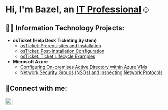 <h1>Hi, I'm Bazel, an <a href=https://www.linkedin.com/in/bazel-chipaike-2710961ab/>IT Professional</a>☺</h1>

<h2>👨‍💻 Information Technology Projects:</h2>

- <b>osTicket (Help Desk Ticketing System)</b>
  - [osTicket: Prerequisites and Installation](https://github.com/bazelchipaike/osticket-prereqs)
  - [osTicket: Post-Installation Configuration](https://github.com/bazelchipaike/post-install-config)
  - [osTicket: Ticket Lifecycle Examples](https://github.com/bazelchipaike/ticket-lifecycle)
- <b>Microsoft Azure</b>
  - [Configuring On-premises Active Directory within Azure VMs](https://github.com/bazelchipaike/configure-ad)
  - [Network Security Groups (NSGs) and Inspecting Network Protocols](https://github.com/bazelchiapike/azure-network-protocols)

<h2>🤳Connect with me:</h2>

[<img align="left" alt="Josh | LinkedIn" width="22px" src="https://cdn.jsdelivr.net/npm/simple-icons@v3/icons/linkedin.svg" />][linkedin]


[linkedin]: https://linkedin.com/in/bazel

<!--
**BazelChipaike/BazelChipaike** is a ✨ _special_ ✨ repository because its `README.md` (this file) appears on your GitHub profile


